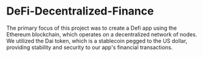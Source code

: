 # DeFi-Decentralized-Finance
The primary focus of this project was to create a Defi app using the Ethereum blockchain, which operates on a decentralized network of nodes. We utilized the Dai token, which is a stablecoin pegged to the US dollar, providing stability and security to our app's financial transactions.
